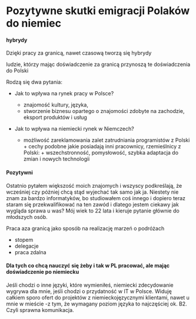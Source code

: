 # Pozytywne skutki emigracji Polaków do niemiec

#### hybrydy

 Dzięki pracy za granicą, nawet czasową tworzą się hybrydy

 ludzie, którzy mając doświadczenie za granicą przynoszą te doświadczenia do Polski


Rodzą się dwa pytania:

+ Jak to wpływa na rynek pracy w Polsce?

    + znajomość kultury, języka, 
    + stworzenie biznesu opartego o znajomości zdobyte na zachodzie, eksport produktów i usług
    
+ Jak to wpływa na niemiecki rynek w Niemczech? 
    
    + możliwość zareklamowania zalet zatrudniania programistów z Polski
            + cechy podobne jakie posiadają inni pracownicy, rzemieślnicy z Polski:
                + wszechstronność, pomysłowość, szybka adaptacja do zmian i nowych technologii  


 



#### Pozytywni

Ostatnio pytałem większość moich znajomych i wszyscy podkreślają, że wcześniej czy póżniej chcą stąd wyjechać tak samo jak ja. Niestety nie znam za bardzo informatyków, bo studiowałem coś innego i dopiero teraz staram się przekwalifikować na ten zawód i dlatego jestem ciekawy jak wygląda sprawa u was? Mój wiek to 22 lata i kieruje pytanie głównie do młodszych osób.



Praca aza granicą jako sposób na realizację marzeń o podróżach

+ stopem
+ delegacje
+ praca zdalna 






#### Dla tych co chcą nauczyć się żeby i tak w PL pracować, ale mając doświadczenie po niemiecku
Jeśli chodzi o inne języki, które wymieniłeś, niemiecki zdecydowanie wygrywa dla mnie, jeśli chodzi o przydatność w IT w Polsce. Widuję całkiem sporo ofert do projektów z niemieckojęzycznymi klientami, nawet u mnie w mieście -z tym, że wymagany poziom języka to najczęściej ok. B2. Czyli sprawna komunikacja.

